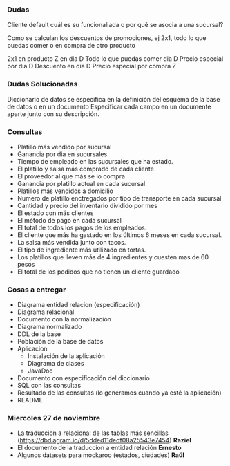 ### Dudas

Cliente default cuál es su funcionaliada o por qué se asocia a una sucursal?

Como se calculan los descuentos de promociones, ej 2x1, todo lo que puedas comer o en compra de otro producto

2x1 en producto Z en dia D
Todo lo que puedas comer dia D
Precio especial por dia D
Descuento en día D
Precio especial por compra Z


### Dudas Solucionadas

Diccionario de datos se especifica en la definición del esquema de la base de datos o en un documento
Especificar cada campo en un documente aparte junto con su descripción.



### Consultas 

* Platillo más vendido por sucursal
* Ganancia por dia en sucursales
* Tiempo de empleado en las sucursales que ha estado.
* El platillo y salsa más comprado de cada cliente
* El proveedor al que más se lo compra
* Ganancia por platillo actual en cada sucursal
* Platillos más vendidos a domicilio
* Numero de platillo enctregados por tipo de transporte en cada sucursal
* Cantidad y precio del inventario dividido por mes 
* El estado con más clientes
* El método de pago en cada sucursal
* El total de todos los pagos de los empleados. 
* El cliente que más ha gastado en los últimos 6 meses en cada sucursal.
* La salsa más vendida junto con tacos.
* El tipo de ingrediente más utilizado en tortas.
* Los platillos que lleven más de 4 ingredientes y cuesten mas de 60 pesos
* El total de los pedidos que no tienen un cliente guardado



### Cosas a entregar

* Diagrama entidad relacion (especificación)
* Diagrama relacional
* Documento con la normalización
* Diagrama normalizado
* DDL de la base
* Población de la base de datos
* Aplicacion
    * Instalación de la aplicación
    * Diagrama de clases
    * JavaDoc
* Documento con especificación del diccionario
* SQL con las consultas
* Resultado de las consultas (lo generamos cuando ya esté la aplicación)
* README


### Miercoles 27 de noviembre

* La traduccion a relacional de las tablas más sencillas (https://dbdiagram.io/d/5dded11dedf08a25543e7454) **Raziel**
* El documento de la traduccion a entidad relación **Ernesto**
* Algunos datasets para mockaroo (estados, ciudades) **Raúl**

